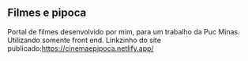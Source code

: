 ## Filmes e pipoca
Portal de filmes desenvolvido por mim, para um trabalho da Puc Minas. Utilizando somente front end. Linkzinho do site publicado:https://cinemaepipoca.netlify.app/
